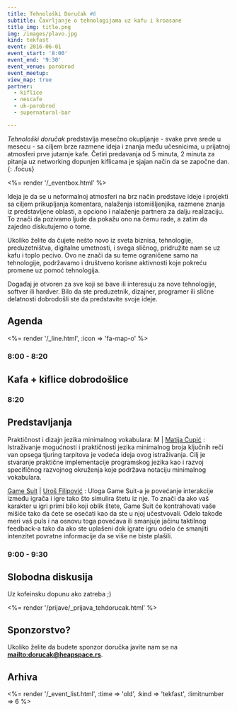 ```yaml
---
title: Tehnološki Doručak #6
subtitle: Čavrljanje o tehnologijama uz kafu i kroasane
title_img: title.png
img: /images/plavo.jpg
kind: tekfast
event: 2016-06-01
event_start: '8:00'
event_end: '9:30'
event_venue: parobrod
event_meetup:
view_map: true
partner:
  - kiflice
  - nescafe
  - uk-parobrod
  - supernatural-bar

---
```


_Tehnološki doručak_ predstavlja mesečno okupljanje - svake prve srede u mesecu -
sa ciljem brze razmene ideja i znanja među učesnicima, u prijatnoj atmosferi prve
jutarnje kafe. Četiri predavanja od 5 minuta, 2 minuta za pitanja uz networking
dopunjen kiflicama je sjajan način da se započne dan.
{: .focus}

<%= render '/_eventbox.html' %>

Ideja je da se u neformalnoj atmosferi na brz način predstave ideje i projekti sa ciljem
prikupljanja komentara, nalaženja istomišljenjika, razmene znanja iz
predstavljene oblasti, a opciono i nalaženje partnera za dalju realizaciju. To
znači da pozivamo ljude da pokažu ono na čemu rade, a zatim da zajedno
diskutujemo o tome.

Ukoliko želite da čujete nešto novo iz sveta biznisa, tehnologije,
preduzetništva, digitalne umetnosti, i svega sličnog, pridružite nam se uz kafu
i toplo pecivo. Ovo ne znači da su teme ograničene samo na tehnologije, podržavamo i
društveno korisne aktivnosti koje pokreću promene uz pomoć tehnologija.

Događaj je otvoren za sve koji se bave ili interesuju za nove tehnologije,
softver ili hardver. Bilo da ste preduzetnik, dizajner, programer ili slične
delatnosti dobrodošli ste da predstavite svoje ideje.

## Agenda

<div class="agenda" markdown="1">
<%= render '/_line.html', :icon => 'fa-map-o' %>

### 8:00 - 8:20

## Kafa + kiflice dobrodošlice

### 8:20

## Predstavljanja

Praktičnost i dizajn jezika minimalnog vokabulara: M | [Matija Ćupić](https://facebook.com/matija.cupic)
: Istraživanje mogućnosti i praktičnosti jezika minimalnog broja ključnih reči van opsega tjuring tarpitova je vodeća ideja ovog istraživanja. Cilj je stvaranje praktične implementacije programskog jezika kao i razvoj specifičnog razvojnog okruženja koje podržava notaciju minimalnog vokabulara.

[Game Suit](https://www.youtube.com/channel/UC_knhpNCjSy5hxKaedl9GaQ) | [Uroš Filipović](https://www.facebook.com/uros.filipovic.716)
: Uloga Game Suit-a je povećanje interakcije između igrača i igre tako što simulira štetu iz nje. To znači da ako vaš karakter u igri primi bilo koji oblik štete, Game Suit će kontrahovati vaše mišiće tako da ćete se osećati kao da ste u njoj učestvovali.  Odelo takođe meri vaš puls i na osnovu toga povećava ili smanjuje jačinu taktilnog feedback-a tako da ako ste uplašeni dok igrate igru odelo će smanjiti intenzitet povratne informacije da se više ne biste plašili.

### 9:00 - 9:30

## Slobodna diskusija

Uz kofeinsku dopunu ako zatreba ;)

</div>


<%= render '/prijave/_prijava_tehdorucak.html' %>



## Sponzorstvo?

Ukoliko želite da budete sponzor doručka javite nam se na **<mailto:dorucak@heapspace.rs>**.

## Arhiva

<%= render '/_event_list.html', :time => 'old', :kind => 'tekfast', :limitnumber => 6 %>
